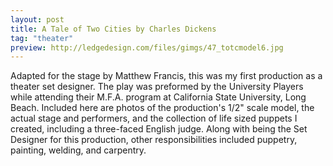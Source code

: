 ```yaml
---
layout: post
title: A Tale of Two Cities by Charles Dickens
tag: "theater"
preview: http://ledgedesign.com/files/gimgs/47_totcmodel6.jpg
---
```

Adapted for the stage by Matthew Francis, this was my first production as a theater set designer. The play was preformed by the University Players while attending their M.F.A. program at California State University, Long Beach. Included here are photos of the production's 1/2" scale model, the actual stage and performers, and the collection of life sized puppets I created, including a three-faced English judge. Along with being the Set Designer for this production, other responsibilities included puppetry, painting, welding, and carpentry.